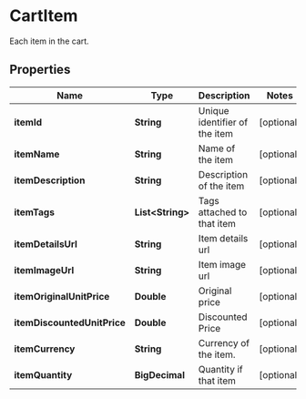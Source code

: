 

# CartItem

Each item in the cart.

## Properties

| Name | Type | Description | Notes |
|------------ | ------------- | ------------- | -------------|
|**itemId** | **String** | Unique identifier of the item |  [optional] |
|**itemName** | **String** | Name of the item |  [optional] |
|**itemDescription** | **String** | Description of the item |  [optional] |
|**itemTags** | **List&lt;String&gt;** | Tags attached to that item |  [optional] |
|**itemDetailsUrl** | **String** | Item details url |  [optional] |
|**itemImageUrl** | **String** | Item image url |  [optional] |
|**itemOriginalUnitPrice** | **Double** | Original price |  [optional] |
|**itemDiscountedUnitPrice** | **Double** | Discounted Price |  [optional] |
|**itemCurrency** | **String** | Currency of the item. |  [optional] |
|**itemQuantity** | **BigDecimal** | Quantity if that item |  [optional] |



